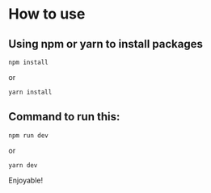 # How to use

## Using npm or yarn to install packages
```
npm install
```
or 
```
yarn install
```

## Command to run this: 
```
npm run dev
```
or 
```
yarn dev
```

Enjoyable!